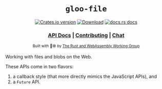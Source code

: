 <div align="center">

  <h1><code>gloo-file</code></h1>

  <p>
    <a href="https://crates.io/crates/gloo-file"><img src="https://img.shields.io/crates/v/gloo-file.svg?style=flat-square" alt="Crates.io version" /></a>
    <a href="https://crates.io/crates/gloo-file"><img src="https://img.shields.io/crates/d/gloo-file.svg?style=flat-square" alt="Download" /></a>
    <a href="https://docs.rs/gloo-file"><img src="https://img.shields.io/badge/docs-latest-blue.svg?style=flat-square" alt="docs.rs docs" /></a>
  </p>

  <h3>
    <a href="https://docs.rs/gloo-file">API Docs</a>
    <span> | </span>
    <a href="https://github.com/rustwasm/gloo/blob/master/CONTRIBUTING.md">Contributing</a>
    <span> | </span>
    <a href="https://discordapp.com/channels/442252698964721669/443151097398296587">Chat</a>
  </h3>

  <sub>Built with 🦀🕸 by <a href="https://rustwasm.github.io/">The Rust and WebAssembly Working Group</a></sub>
</div>


Working with files and blobs on the Web.

These APIs come in two flavors:

1. a callback style (that more directly mimics the JavaScript APIs), and
2. a `Future` API.
